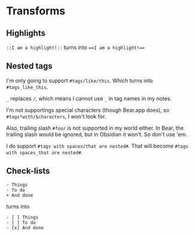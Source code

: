 # Transforms

## Highlights

`::I am a highlight!::` turns into `==I am a highlight!==`

## Nested tags

I'm only going to support `#tags/like/this`.
Which turns into `#tags_like_this`.

`_` replaces `/`, which means I cannot use `_` in tag names in my notes.

I'm not supportings special characters (though Bear.app does),
so `#tags*with/$characters`, I won't look for.

Also, trailing slash `#foo/` is not supported in my world either. In Bear, the trailing slash would be ignored, but in Obsidian it won't. So don't use 'em.

I do support `#tags with spaces/that are nested#`. That will become `#tags with spaces_that are nested#`.

## Check-lists

```
- Things
- To do
+ And done
```

turns into

```
- [ ] Things
- [ ] To do
- [x] And done
```

